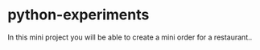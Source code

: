 # python-experiments
In this mini project you will be able to create a mini order for a restaurant..

